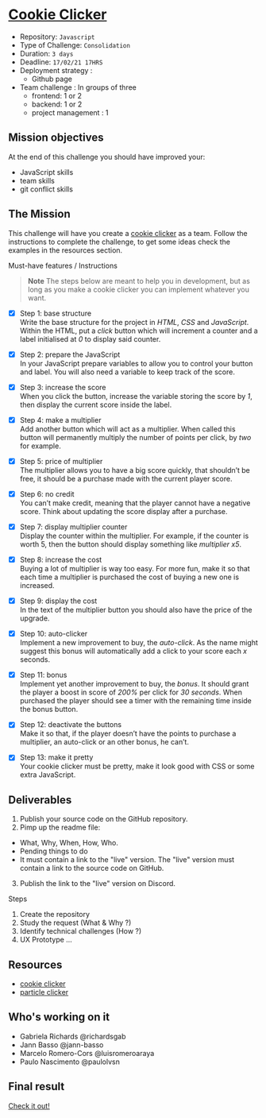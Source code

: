 # [Cookie Clicker](https://github.com/becodeorg/BXL-Swartz-4-27/blob/master/2.The-Hill/1.Javascript/cookieClicker.md)
* Repository: ```Javascript```
* Type of Challenge: ```Consolidation```
* Duration: ```3 days```
* Deadline: ```17/02/21 17HRS```
* Deployment strategy :
  * Github page
* Team challenge : In groups of three
  * frontend: 1 or 2
  * backend: 1 or 2
  * project management : 1

## Mission objectives
At the end of this challenge you should have improved your:
* JavaScript skills
* team skills
* git conflict skills

## The Mission
This challenge will have you create a [cookie clicker](https://en.wikipedia.org/wiki/Cookie_Clicker) as a team. Follow the instructions to complete the challenge, to get some ideas check the examples in the resources section.

Must-have features / Instructions
> **Note** The steps below are meant to help you in development, but as long as you make a cookie clicker you can implement whatever you want.

- [x] Step 1: base structure<br>
Write the base structure for the project in *HTML*, *CSS* and *JavaScript*. Within the HTML, put a *click* button which will increment a counter and a label initialised at *0* to display said counter.

- [x] Step 2: prepare the JavaScript<br>
In your JavaScript prepare variables to allow you to control your button and label. You will also need a variable to keep track of the score.

- [x] Step 3: increase the score<br>
When you click the button, increase the variable storing the score by *1*, then display the current score inside the label.

- [x] Step 4: make a multiplier<br>
Add another button which will act as a multiplier. When called this button will permanently multiply the number of points per click, by *two* for example.

- [x] Step 5: price of multiplier<br>
The multiplier allows you to have a big score quickly, that shouldn’t be free, it should be a purchase made with the current player score.

- [x] Step 6: no credit<br>
You can’t make credit, meaning that the player cannot have a negative score. Think about updating the score display after a purchase.

- [x] Step 7: display multiplier counter<br>
Display the counter within the multiplier. For example, if the counter is worth 5, then the button should display something like *multiplier x5*.

- [x] Step 8: increase the cost<br>
Buying a lot of multiplier is way too easy. For more fun, make it so that each time a multiplier is purchased the cost of buying a new one is increased.

- [x] Step 9: display the cost<br>
In the text of the multiplier button you should also have the price of the upgrade.

- [x] Step 10: auto-clicker<br>
Implement a new improvement to buy, the *auto-click*. As the name might suggest this bonus will automatically add a click to your score each *x* seconds.

- [x] Step 11: bonus<br>
Implement yet another improvement to buy, the *bonus*. It should grant the player a boost in score of *200%* per click for *30 seconds*. When purchased the player should see a timer with the remaining time inside the bonus button.

- [x] Step 12: deactivate the buttons<br>
Make it so that, if the player doesn’t have the points to purchase a multiplier, an auto-click or an other bonus, he can’t.

- [x] Step 13: make it pretty<br>
Your cookie clicker must be pretty, make it look good with CSS or some extra JavaScript.

## Deliverables
1. Publish your source code on the GitHub repository.
2. Pimp up the readme file:
  * What, Why, When, How, Who.
  * Pending things to do
  * It must contain a link to the "live" version. The "live" version must contain a link to the source code on GitHub.
3. Publish the link to the "live" version on Discord.

Steps
1. Create the repository
2. Study the request (What & Why ?)
3. Identify technical challenges (How ?)
4. UX Prototype ...

## Resources
* [cookie clicker](http://orteil.dashnet.org/cookieclicker/)
* [particle clicker](https://particle-clicker.web.cern.ch/particle-clicker/)

## Who's working on it
* Gabriela Richards @richardsgab
* Jann Basso @jann-basso
* Marcelo Romero-Cors @luisromeroaraya
* Paulo Nascimento @paulolvsn

## Final result
[Check it out!](https://jann-basso.github.io/cookie-clicker/)